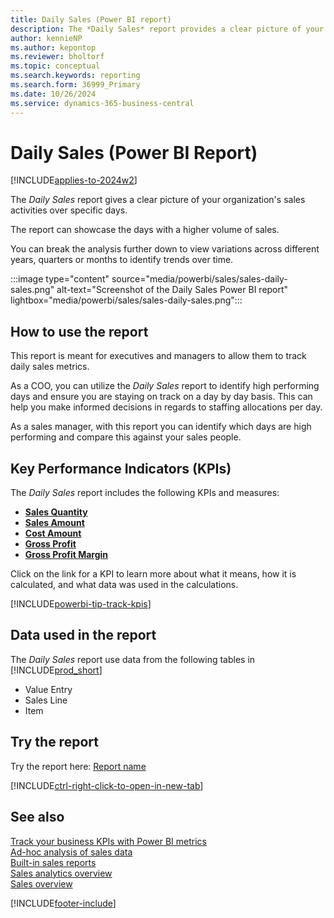 ```yaml
---
title: Daily Sales (Power BI report)
description: The *Daily Sales* report provides a clear picture of your organization's sales activities over specific days. 
author: kennieNP
ms.author: kepontop
ms.reviewer: bholtorf
ms.topic: conceptual
ms.search.keywords: reporting
ms.search.form: 36999_Primary
ms.date: 10/26/2024
ms.service: dynamics-365-business-central
---
```


# Daily Sales (Power BI Report)

[!INCLUDE[applies-to-2024w2](includes/applies-to-2024w2.md)]

The *Daily Sales* report gives a clear picture of your organization's sales activities over specific days. 

The report can showcase the days with a higher volume of sales. 

You can break the analysis further down to view variations across different years, quarters or months to identify trends over time.

:::image type="content" source="media/powerbi/sales/sales-daily-sales.png" alt-text="Screenshot of the Daily Sales Power BI report" lightbox="media/powerbi/sales/sales-daily-sales.png":::


## How to use the report

This report is meant for executives and managers to allow them to track daily sales metrics.

As a COO, you can utilize the *Daily Sales* report to identify high performing days and ensure you are staying on track on a day by day basis. This can help you make informed decisions in regards to staffing allocations per day.

As a sales manager, with this report you can identify which days are high performing and compare this against your sales people.


## Key Performance Indicators (KPIs)

The *Daily Sales* report includes the following KPIs and measures: 

- [**Sales Quantity**](sales-powerbi-sales-kpis.md#sales-quantity)
- [**Sales Amount**](sales-powerbi-sales-kpis.md#sales-amount)
- [**Cost Amount**](sales-powerbi-sales-kpis.md#cost-amount)
- [**Gross Profit**](sales-powerbi-sales-kpis.md#gross-profit)
- [**Gross Profit Margin**](sales-powerbi-sales-kpis.md#gross-profit-margin)

Click on the link for a KPI to learn more about what it means, how it is calculated, and what data was used in the calculations. 

[!INCLUDE[powerbi-tip-track-kpis](includes/powerbi-tip-track-kpis.md)]


## Data used in the report

The *Daily Sales* report use data from the following tables in [!INCLUDE[prod_short](includes/prod_short.md)]

- Value Entry
- Sales Line
- Item

## Try the report

Try the report here: [Report name](https://businesscentral.dynamics.com?page=36999)

[!INCLUDE[ctrl-right-click-to-open-in-new-tab](includes/ctrl-right-click-to-open-in-new-tab.md)]


## See also

[Track your business KPIs with Power BI metrics](track-kpis-with-power-bi-metrics.md)   
[Ad-hoc analysis of sales data](ad-hoc-analysis-sales.md)   
[Built-in sales reports](sales-reports.md)   
[Sales analytics overview](sales-analytics-overview.md)  
[Sales overview](sales-manage-sales.md)  

[!INCLUDE[footer-include](includes/footer-banner.md)]
